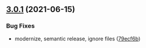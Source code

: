 ## [3.0.1](https://github.com/webtorrent/ut_pex/compare/v3.0.0...v3.0.1) (2021-06-15)


### Bug Fixes

* modernize, semantic release, ignore files ([79ecf6b](https://github.com/webtorrent/ut_pex/commit/79ecf6bf76dad78b893ee3ea80a91efc1fd1cd1f))
